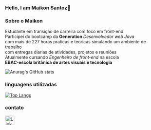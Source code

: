 ### Hello, I am Maikon Santoz👋



### Sobre o Maikon <br>
Estudante em transição de carreira com foco em front-end.<br>
Participei do bootcamp da <b> Generation </b> <i>Desenvolvedor web Java</i><br>
com mais de 227 horas praticas e teoricas simulando 
um ambiente de trabalho <br> com entregas diarias de atividades, projetos e reuniões
<br> Atualmente cursando <i>Engenheiro de front-end </i>
na escola <br> <b>EBAC-escola britânica de artes visuais e tecnologia</b>




![Anurag's GitHub stats](https://github-readme-stats.vercel.app/api?username=Maikon-santoz&show_icons=true&theme=dark)

### linguagens utilizadas

[![Top Langs](https://github-readme-stats.vercel.app/api/top-langs/?username=Maikon-santoz&hide_progress=true)](https://github.com/anuraghazra/github-readme-stats)

### contato

[<img src='https://img.shields.io/badge/LinkedIn-007785?style=for-the-badge&logo=linkedin&logoColor=white' alt='Linkedin' height='30'>](https://www.linkedin.com/in/https://www.linkedin.com/in/maikon-front-end/-933517264/)

